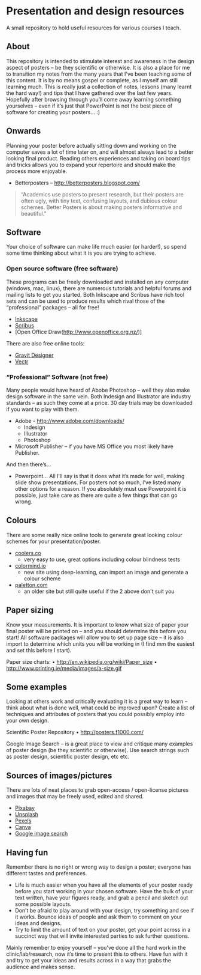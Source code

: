 # Presentation and design resources
A small repository to hold useful resources for various courses I teach.

## About

This repository is intended to stimulate interest and awareness in the design aspect of posters – be they scientific or otherwise. It is also a place for me to transition my notes from the many years that I've been teaching some of this content.  It is by no means gospel or complete, as I myself am still learning much.  This is really just a collection of notes, lessons (many learnt the hard way!) and tips that I have gathered over the last few years.  Hopefully after browsing through you’ll come away learning something yourselves – even if it’s just that PowerPoint is not the best piece of software for creating your posters... :)

## Onwards

Planning your poster before actually sitting down and working on the computer saves a lot of time later on, and will almost always lead to a better looking final product.  Reading others experiences and taking on board tips and tricks allows you to expand your repertoire and should make the process more enjoyable.

* Betterposters – http://betterposters.blogspot.com/
>“Academics use posters to present research, but their posters are often ugly, with tiny text, confusing layouts, and dubious colour schemes. Better Posters is about making posters informative and beautiful.”


## Software

Your choice of software can make life much easier (or harder!), so spend some time thinking about what it is you are trying to achieve.

### Open source software (free software) 

These programs can be freely downloaded and installed on any computer (windows, mac, linux), there are numerous tutorials and helpful forums and mailing lists to get you started.  Both Inkscape and Scribus have rich tool sets and can be used to produce results which rival those of the “professional” packages – all for free!

* [Inkscape](http://www.inkscape.org/)
* [Scribus](http://www.scribus.net/)
* [Open Office Draw(http://www.openoffice.org.nz/)]

There are also free online tools:

* [Gravit Designer](https://www.designer.io/en/)
* [Vectr](https://vectr.com/)

### “Professional” Software (not free)

Many people would have heard of Abobe Photoshop – well they also make design software in the same vein.  Both Indesign and Illustrator are industry standards – as such they come at a price.  30 day trials may be downloaded if you want to play with them.

* Adobe - http://www.adobe.com/downloads/
  * Indesign
  * Illustrator
  * Photoshop
* Microsoft Publisher – if you have MS Office you most likely have Publisher.

And then there’s...

* Powerpoint... All I'll say is that it does what it’s made for well, making slide show presentations.  For posters not so much, I’ve listed many other options for a reason.  If you absolutely must use Powerpoint it is possible, just take care as there are quite a few things that can go wrong.

## Colours

There are some really nice online tools to generate great looking colour schemes for your presentation/poster.

* [coolers.co](https://coolors.co/)
  * very easy to use, great options including colour blindness tests 
* [colormind.io](http://colormind.io/)
  * new site using deep-learning, can import an image and generate a colour scheme 
* [paletton.com](https://paletton.com/)
  * an older site but still quite useful if the 2 above don't suit you

## Paper sizing

Know your measurements.  It is important to know what size of paper your final poster will be printed on – and you should determine this before you start!  All software packages will allow you to set up page size – it is also import to determine which units you will be working in (I find mm the easiest and set this before I start).

Paper size charts:
    • http://en.wikipedia.org/wiki/Paper_size
    • http://www.printing.ie/media/images/a-size.gif

## Some examples

Looking at others work and critically evaluating it is a great way to learn – think about what is done well, what could be improved upon?  Create a list of techniques and attributes of posters that you could possibly employ into your own design.

Scientific Poster Repository
    • http://posters.f1000.com/

Google Image Search – is a great place to view and critique many examples of poster design (be they scientific or otherwise).  Use search strings such as poster design, scientific poster design, etc etc.

## Sources of images/pictures

There are lots of neat places to grab open-access / open-license pictures and images that may be freely used, edited and shared.

* [Pixabay](https://pixabay.com/)
* [Unsplash](https://unsplash.com/)
* [Pexels](https://www.pexels.com/)
* [Canva](https://www.canva.com/photos/free/)
* [Google image search](https://www.google.co.nz/imghp?hl=en&tab=wi&ogbl)

## Having fun

Remember there is no right or wrong way to design a poster; everyone has different tastes and preferences.  

* Life is much easier when you have all the elements of your poster ready before you start working in your chosen software.  Have the bulk of your text written, have your figures ready, and grab a pencil and sketch out some possible layouts.
* Don’t be afraid to play around with your design, try something and see if it works.  Bounce ideas of people and ask them to comment on your ideas and designs.  
* Try to limit the amount of text on your poster, get your point across in a succinct way that will invite interested parties to ask further questions. 

Mainly remember to enjoy yourself – you’ve done all the hard work in the clinic/lab/research, now it’s time to present this to others. Have fun with it and try to get your ideas and results across in a way that grabs the audience and makes sense.